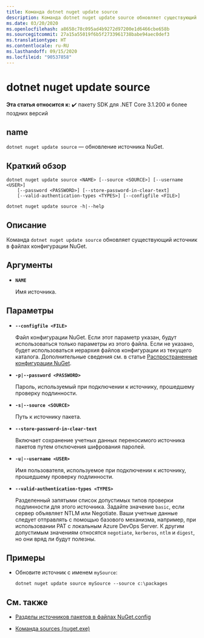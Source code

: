 ```yaml
---
title: Команда dotnet nuget update source
description: Команда dotnet nuget update source обновляет существующий источник в файлах конфигурации NuGet.
ms.date: 03/20/2020
ms.openlocfilehash: a8658c78c095ad4b9272d97200e1d6466cbe658b
ms.sourcegitcommit: 27a15a55019f6b5f2733961738babe94aec0def3
ms.translationtype: HT
ms.contentlocale: ru-RU
ms.lasthandoff: 09/15/2020
ms.locfileid: "90537858"
---
```

# <a name="dotnet-nuget-update-source"></a>dotnet nuget update source

**Эта статья относится к:** ✔️ пакету SDK для .NET Core 3.1.200 и более поздних версий

## <a name="name"></a>name

`dotnet nuget update source` — обновление источника NuGet.

## <a name="synopsis"></a>Краткий обзор

```dotnetcli
dotnet nuget update source <NAME> [--source <SOURCE>] [--username <USER>]
    [--password <PASSWORD>] [--store-password-in-clear-text]
    [--valid-authentication-types <TYPES>] [--configfile <FILE>]

dotnet nuget update source -h|--help
```

## <a name="description"></a>Описание

Команда `dotnet nuget update source` обновляет существующий источник в файлах конфигурации NuGet.

## <a name="arguments"></a>Аргументы

- **`NAME`**

  Имя источника.

## <a name="options"></a>Параметры

- **`--configfile <FILE>`**

  Файл конфигурации NuGet. Если этот параметр указан, будут использоваться только параметры из этого файла. Если не указано, будет использоваться иерархия файлов конфигурации из текущего каталога. Дополнительные сведения см. в статье [Распространенные конфигурации NuGet](/nuget/consume-packages/configuring-nuget-behavior).

- **`-p|--password <PASSWORD>`**

  Пароль, используемый при подключении к источнику, прошедшему проверку подлинности.

- **`-s|--source <SOURCE>`**

  Путь к источнику пакета.

- **`--store-password-in-clear-text`**

  Включает сохранение учетных данных переносимого источника пакетов путем отключения шифрования паролей.

- **`-u|--username <USER>`**

  Имя пользователя, используемое при подключении к источнику, прошедшему проверку подлинности.

- **`--valid-authentication-types <TYPES>`**

  Разделенный запятыми список допустимых типов проверки подлинности для этого источника. Задайте значение `basic`, если сервер объявляет NTLM или Negotiate. Ваши учетные данные следует отправлять с помощью базового механизма, например, при использовании PAT с локальным Azure DevOps Server. К другим допустимым значениям относятся `negotiate`, `kerberos`, `ntlm` и `digest`, но они вряд ли будут полезны.

## <a name="examples"></a>Примеры

- Обновите источник с именем `mySource`:

  ```dotnetcli
  dotnet nuget update source mySource --source c:\packages
  ```

## <a name="see-also"></a>См. также

- [Разделы источников пакетов в файлах NuGet.config](/nuget/reference/nuget-config-file#package-source-sections)

- [Команда sources (nuget.exe)](/nuget/reference/cli-reference/cli-ref-sources)
